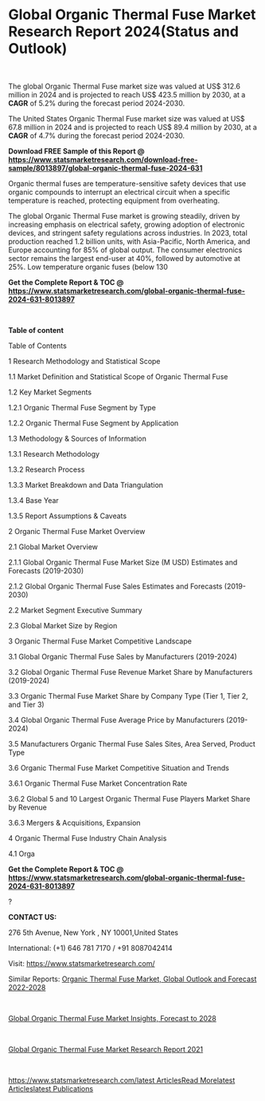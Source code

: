 <h1>Global Organic Thermal Fuse Market Research Report 2024(Status and Outlook)</h1><br/><p>The global Organic Thermal Fuse market size was valued at US$ 312.6 million in 2024 and is projected to reach US$ 423.5 million by 2030, at a <strong>CAGR</strong> of 5.2% during the forecast period 2024-2030.</p>
 
 
 
 <p>The United States Organic Thermal Fuse market size was valued at US$ 67.8 million in 2024 and is projected to reach US$ 89.4 million by 2030, at a <strong>CAGR</strong> of 4.7% during the forecast period 2024-2030.</p>
 
 
 
 <p><strong>Download FREE Sample of this Report @ <a href="https://www.statsmarketresearch.com/download-free-sample/8013897/global-organic-thermal-fuse-2024-631">https://www.statsmarketresearch.com/download-free-sample/8013897/global-organic-thermal-fuse-2024-631</a></strong></p>
 
 
 
 <p>Organic thermal fuses are temperature-sensitive safety devices that use organic compounds to interrupt an electrical circuit when a specific temperature is reached, protecting equipment from overheating.</p>
 
 
 
 <p>The global Organic Thermal Fuse market is growing steadily, driven by increasing emphasis on electrical safety, growing adoption of electronic devices, and stringent safety regulations across industries. In 2023, total production reached 1.2 billion units, with Asia-Pacific, North America, and Europe accounting for 85% of global output. The consumer electronics sector remains the largest end-user at 40%, followed by automotive at 25%. Low temperature organic fuses (below 130</p>
 
 
 
 <div><b>Get the Complete Report & TOC @ <a href="https://www.statsmarketresearch.com/global-organic-thermal-fuse-2024-631-8013897">https://www.statsmarketresearch.com/global-organic-thermal-fuse-2024-631-8013897</a></b></div>
 
 
 
 <p><br />
 
 <b>Table of content</b></p>
 
 
 
 <p>Table of Contents<br />
 
 1 Research Methodology and Statistical Scope<br />
 
 1.1 Market Definition and Statistical Scope of Organic Thermal Fuse<br />
 
 1.2 Key Market Segments<br />
 
 1.2.1 Organic Thermal Fuse Segment by Type<br />
 
 1.2.2 Organic Thermal Fuse Segment by Application<br />
 
 1.3 Methodology & Sources of Information<br />
 
 1.3.1 Research Methodology<br />
 
 1.3.2 Research Process<br />
 
 1.3.3 Market Breakdown and Data Triangulation<br />
 
 1.3.4 Base Year<br />
 
 1.3.5 Report Assumptions & Caveats<br />
 
 2 Organic Thermal Fuse Market Overview<br />
 
 2.1 Global Market Overview<br />
 
 2.1.1 Global Organic Thermal Fuse Market Size (M USD) Estimates and Forecasts (2019-2030)<br />
 
 2.1.2 Global Organic Thermal Fuse Sales Estimates and Forecasts (2019-2030)<br />
 
 2.2 Market Segment Executive Summary<br />
 
 2.3 Global Market Size by Region<br />
 
 3 Organic Thermal Fuse Market Competitive Landscape<br />
 
 3.1 Global Organic Thermal Fuse Sales by Manufacturers (2019-2024)<br />
 
 3.2 Global Organic Thermal Fuse Revenue Market Share by Manufacturers (2019-2024)<br />
 
 3.3 Organic Thermal Fuse Market Share by Company Type (Tier 1, Tier 2, and Tier 3)<br />
 
 3.4 Global Organic Thermal Fuse Average Price by Manufacturers (2019-2024)<br />
 
 3.5 Manufacturers Organic Thermal Fuse Sales Sites, Area Served, Product Type<br />
 
 3.6 Organic Thermal Fuse Market Competitive Situation and Trends<br />
 
 3.6.1 Organic Thermal Fuse Market Concentration Rate<br />
 
 3.6.2 Global 5 and 10 Largest Organic Thermal Fuse Players Market Share by Revenue<br />
 
 3.6.3 Mergers & Acquisitions, Expansion<br />
 
 4 Organic Thermal Fuse Industry Chain Analysis<br />
 
 4.1 Orga</p>
 
 
 
 <div><b>Get the Complete Report & TOC @ <a href="https://www.statsmarketresearch.com/global-organic-thermal-fuse-2024-631-8013897">https://www.statsmarketresearch.com/global-organic-thermal-fuse-2024-631-8013897</a></b></div>
 
 
 
 <p>? </p>
 
 
 
 <p><b>CONTACT US:</b><br />
 
 276 5th Avenue, New York , NY 10001,United States<br />
 
 International: (+1) 646 781 7170 / +91 8087042414<br />
 
 Visit: <a href="https://www.statsmarketresearch.com/">https://www.statsmarketresearch.com/</a><br />
 
 Similar Reports: <a href="https://www.statsmarketresearch.com/global-organic-thermal-fuse-2024-631-8013897">Organic Thermal Fuse Market, Global Outlook and Forecast 2022-2028</a><br />
 
 <br />
 
 <a href="https://www.statsmarketresearch.com/global-organic-thermal-fuse-2024-631-8013897">Global Organic Thermal Fuse Market Insights, Forecast to 2028</a><br />
 
 <br />
 
 <a href="https://www.statsmarketresearch.com/global-organic-thermal-fuse-2024-631-8013897">Global Organic Thermal Fuse Market Research Report 2021</a><br />
 
 <br />
 
 <a href="https://gyeongbokgung.com">https://www.statsmarketresearch.com/</a><a href="https://hallyeomaritime.com">latest Articles</a><a href="https://jingwansa.com">Read More</a><a href="https://nguoiviet.jp/">latest Articles</a><a href="https://www.intelmarketresearch.com/">latest Publications</a></p>